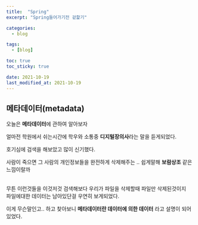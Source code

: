 ```yaml
---
title:  "Spring"
excerpt: "Spring들어가기전 겉핥기"

categories:
  -	blog

tags:
  - [blog]

toc: true
toc_sticky: true

date: 2021-10-19
last_modified_at: 2021-10-19
---
```






## 메타데이터(metadata)

오늘은 **메타데이터**에 관하여 알아보자<br/>

얼마전 학원에서 쉬는시간에 학우와 소통중 **디지털장의사**라는 말을 듣게되었다.<br/>

호기심에 검색을 해보았고 많이 신기했다.<br/>

사람이 죽으면 그 사람의 개인정보들을 완전하게 삭제해주는 .. 쉽게말해 **보람상조** 같은느낌이랄까<br/><br/>

무튼 이런것들을 이것저것 검색해보다 우리가 파일을 삭제할때 파일만 삭제된것이지<br/> 파일에대한 데이터는 남아있단걸 우연히 보게되었다.<br/>

이게 무슨말인고.. 하고 찾아보니 **메타데이터란 데이터에 의한 데이터** 라고 설명이 되어있었다.

